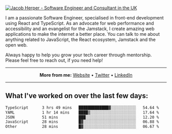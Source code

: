 [![Jacob Herper - Software Engineer and Consultant in the UK](https://res.cloudinary.com/jacobherper/image/upload/v1641506277/gh-image.png)](https://jacobherper.com/)

I am a passionate Software Engineer, specialised in front-end development using React and TypeScript. As an advocate for web performance and accessibility and an evangelist for the Jamstack, I create amazing web applications to make the internet a better place. You can talk to me about anything related to JavaScript, the React ecosystem, Jamstack and the open web.

Always happy to help you grow your tech career through mentorship. Please feel free to reach out, if you need help!

---

<p align="center">
  <strong>More from me:</strong> 
  <a href="https://jacobherper.com/">Website</a> •
  <a href="https://twitter.com/intent/follow?screen_name=jakeherp&tw_p=followbutton">Twitter</a> •
  <a href="https://www.linkedin.com/in/jacobherper/">LinkedIn</a>
</p>

---

## What I've worked on over the last few days:

<!--START_SECTION:waka-->

```txt
TypeScript      3 hrs 49 mins   █████████████▓░░░░░░░░░░░   54.64 %
YAML            1 hr 14 mins    ████▒░░░░░░░░░░░░░░░░░░░░   17.64 %
JSON            51 mins         ███░░░░░░░░░░░░░░░░░░░░░░   12.20 %
JavaScript      28 mins         █▓░░░░░░░░░░░░░░░░░░░░░░░   06.88 %
Other           28 mins         █▓░░░░░░░░░░░░░░░░░░░░░░░   06.67 %
```

<!--END_SECTION:waka-->
